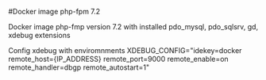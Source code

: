 #Docker image php-fpm 7.2

Docker image php-fmp version 7.2 with installed pdo_mysql, pdo_sqlsrv, gd, xdebug extensions

Config xdebug with enviromnments XDEBUG_CONFIG="idekey=docker remote_host={IP_ADDRESS} remote_port=9000 remote_enable=on remote_handler=dbgp remote_autostart=1"